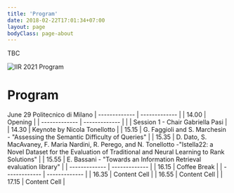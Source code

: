 ```yaml
---
title: 'Program'
date: 2018-02-22T17:01:34+07:00
layout: page
bodyClass: page-about
---
```


TBC

![IIR 2021 Program](https://raw.githubusercontent.com/sisinflab/iir2021/gh-pages/images/iir_program_tbc.png)



# Program

 June 29 Politecnico di Milano 
| ------------- | ------------- | 
|  14.00        | Opening       | 
| ------------- | ------------- | 
|               | Session 1 - Chair Gabriella Pasi  | 
|  14.30        | Keynote by Nicola Tonellotto  | 
|  15.15        | G. Faggioli and S. Marchesin - "Assessing the Semantic Difficulty of Queries"  | 
|  15.35        | D. Dato, S. MacAvaney, F. Maria Nardini, R. Perego, and N. Tonellotto -"Istella22: a Novel Dataset for the Evaluation of Traditional and Neural Learning to Rank Solutions"  | 
|  15.55        | E. Bassani - "Towards an Information Retrieval evaluation library"  | 
| ------------- | ------------- | 
|  16.15        | Coffee Break  | 
| ------------- | ------------- | 
|  16.35        | Content Cell  | 
|  16.55        | Content Cell  | 
|  17.15        | Content Cell  | 











